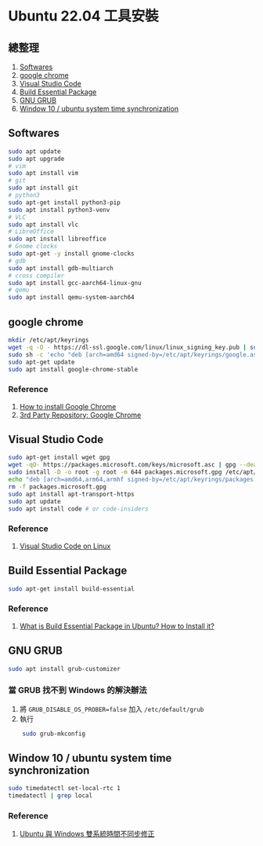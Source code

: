 # Ubuntu 22.04 工具安裝

## 總整理
1. [Softwares](#softwares)
2. [google chrome](#google-chrome)
3. [Visual Studio Code](#visual-studio-code)
4. [Build Essential Package](#build-essential-package)
5. [GNU GRUB](#gnu-grub)
6. [Window 10 / ubuntu system time synchronization](#window-10--ubuntu-system-time-synchronization)

## Softwares
```bash
sudo apt update
sudo apt upgrade
# vim
sudo apt install vim
# git
sudo apt install git
# python3
sudo apt-get install python3-pip
sudo apt install python3-venv
# VLC
sudo apt install vlc
# LibreOffice
sudo apt install libreoffice
# Gnome clocks
sudo apt-get -y install gnome-clocks
# gdb
sudo apt install gdb-multiarch
# cross compiler
sudo apt install gcc-aarch64-linux-gnu
# qemu
sudo apt install qemu-system-aarch64
```

## google chrome
```bash
mkdir /etc/apt/keyrings
wget -q -O - https://dl-ssl.google.com/linux/linux_signing_key.pub | sudo tee /etc/apt/keyrings/google.asc >/dev/null
sudo sh -c 'echo "deb [arch=amd64 signed-by=/etc/apt/keyrings/google.asc] http://dl.google.com/linux/chrome/deb/ stable main" >> /etc/apt/sources.list.d/google.list'
sudo apt-get update 
sudo apt install google-chrome-stable
```
### Reference
1. [How to install Google Chrome](https://askubuntu.com/questions/510056/how-to-install-google-chrome)
2. [3rd Party Repository: Google Chrome](https://www.ubuntuupdates.org/ppa/google_chrome?dist=stable)

## Visual Studio Code
```bash
sudo apt-get install wget gpg
wget -qO- https://packages.microsoft.com/keys/microsoft.asc | gpg --dearmor > packages.microsoft.gpg
sudo install -D -o root -g root -m 644 packages.microsoft.gpg /etc/apt/keyrings/packages.microsoft.gpg
echo "deb [arch=amd64,arm64,armhf signed-by=/etc/apt/keyrings/packages.microsoft.gpg] https://packages.microsoft.com/repos/code stable main" |sudo tee /etc/apt/sources.list.d/vscode.list > /dev/null
rm -f packages.microsoft.gpg
sudo apt install apt-transport-https
sudo apt update
sudo apt install code # or code-insiders
```

### Reference
1. [Visual Studio Code on Linux](https://code.visualstudio.com/docs/setup/linux#_debian-and-ubuntu-based-distributions)

## Build Essential Package
```bash
sudo apt-get install build-essential
```

### Reference
1. [What is Build Essential Package in Ubuntu? How to Install it?](https://itsfoss.com/build-essential-ubuntu/)

## GNU GRUB
```bash
sudo apt install grub-customizer
```

### 當 GRUB 找不到 Windows 的解決辦法
1. 將 `GRUB_DISABLE_OS_PROBER=false` 加入 `/etc/default/grub`
2. 執行 
```bash
    sudo grub-mkconfig
```

## Window 10 / ubuntu system time synchronization
```bash
sudo timedatectl set-local-rtc 1
timedatectl | grep local
```

### Reference
1. [Ubuntu 與 Windows 雙系統時間不同步修正](https://hackmd.io/@Z5feOdXLT-eld5sA3Shfbg/SJUFkZv22#Ubuntu-%E8%88%87-Windows-%E9%9B%99%E7%B3%BB%E7%B5%B1%E6%99%82%E9%96%93%E4%B8%8D%E5%90%8C%E6%AD%A5%E4%BF%AE%E6%AD%A3)